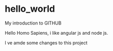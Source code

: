 # hello_world
My introduction to GITHUB

Hello Homo Sapiens,
i like angular js and node js.


I ve amde some changes to this project
